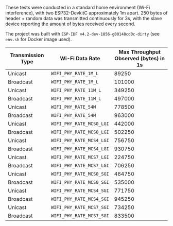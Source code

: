 These tests were conducted in a standard home environment (Wi-Fi interference), with two ESP32-DevkitC approximately 1m apart. 250 bytes of header + random data was transmitted continuously for 3s, with the slave device reporting the amount of bytes received every second.

The project was built with `ESP-IDF v4.2-dev-1856-g00148cd0c-dirty` (see `env.sh` for Docker image used).

| Transmission Type | Wi-Fi Data Rate | Max Throughput Observed (bytes) in 1s |
| ----------------- | ----------------| -----------------------|
| Unicast   | `WIFI_PHY_RATE_1M_L`  | 89250 |
| Broadcast | `WIFI_PHY_RATE_1M_L`  | 101000 |
| Unicast   | `WIFI_PHY_RATE_11M_L` | 349250 |
| Broadcast | `WIFI_PHY_RATE_11M_L` | 497000 |
| Unicast   | `WIFI_PHY_RATE_54M`   | 778500 |
| Broadcast | `WIFI_PHY_RATE_54M`   | 963000 |
| Unicast   | `WIFI_PHY_RATE_MCS0_LGI` | 442000 |
| Broadcast | `WIFI_PHY_RATE_MCS0_LGI` | 502250 |
| Unicast   | `WIFI_PHY_RATE_MCS4_LGI` | 756750 |
| Broadcast | `WIFI_PHY_RATE_MCS4_LGI` | 930750 |
| Unicast   | `WIFI_PHY_RATE_MCS7_LGI` | 224750 |
| Broadcast | `WIFI_PHY_RATE_MCS7_LGI` | 706250 |
| Unicast   | `WIFI_PHY_RATE_MCS0_SGI` | 464750 |
| Broadcast | `WIFI_PHY_RATE_MCS0_SGI` | 535000 |
| Unicast   | `WIFI_PHY_RATE_MCS4_SGI` | 771750 |
| Broadcast | `WIFI_PHY_RATE_MCS4_SGI` | 945250 |
| Unicast   | `WIFI_PHY_RATE_MCS7_SGI` | 734250 |
| Broadcast | `WIFI_PHY_RATE_MCS7_SGI` | 833500 |
